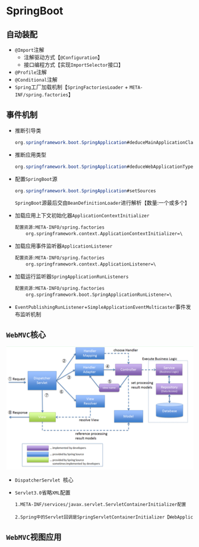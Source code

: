 # SpringBoot



## 自动装配

- `@Import`注解
  - 注解驱动方式【`@Configuration`】
  - 接口编程方式【实现`ImportSelector`接口】
- `@Profile`注解
- `@Conditional`注解
- `Spring`工厂加载机制【`SpringFactoriesLoader` + `META-INF/spring.factories`】

## 事件机制

- 推断引导类

  ```java
  org.springframework.boot.SpringApplication#deduceMainApplicationClass
  ```

- 推断应用类型

  ```java
  org.springframework.boot.SpringApplication#deduceWebApplicationType
  ```

- 配置`SpringBoot`源

  ```java
  org.springframework.boot.SpringApplication#setSources
  ```

  `SpringBoot`源最后交由`BeanDefinitionLoader`进行解析【数量:一个或多个】

- 加载应用上下文初始化器`ApplicationContextInitializer`

  ```reStructuredText
  配置资源:META-INFO/spring.factories
      org.springframework.context.ApplicationContextInitializer=\
  ```

- 加载应用事件监听器`ApplicationListener`

  ```reStructuredText
  配置资源:META-INFO/spring.factories
      org.springframework.context.ApplicationListener=\
  ```

- 加载运行监听器`SpringApplicationRunListeners`

  ```reStructuredText
  配置资源:META-INFO/spring.factories
      org.springframework.boot.SpringApplicationRunListener=\
  ```

- `EventPublishingRunListener`+`SimpleApplicationEventMulticaster`事件发布监听机制

## `WebMVC`核心

![SpringMVC流程图](https://raw.githubusercontent.com/RobertoHuang/RGP-LEARNING/master/0.images/Spring%20Boot/Spring%20Boot%E6%B5%81%E7%A8%8B%E5%9B%BE.png)


- `DispatcherServlet `核心

- `Servlet3.0`省略`XML`配置

  ```reStructuredText
  1.META-INF/services/javax.servlet.ServletContainerInitializer配置
  
  2.Spring中的Servlet回调是SpringServletContainerInitializer【WebApplicationInitializer】
  ```

## `WebMVC`视图应用

